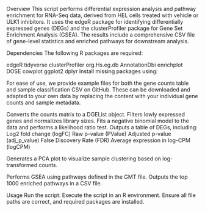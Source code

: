 Overview
This script performs differential expression analysis and pathway enrichment for RNA-Seq data, derived from HEL cells treated with vehicle or ULK1 inhibitors. It uses the edgeR package for identifying differentially expressed genes (DEGs) and the clusterProfiler package for Gene Set Enrichment Analysis (GSEA). The results include a comprehensive CSV file of gene-level statistics and enriched pathways for downstream analysis.

Dependencies
The following R packages are required:

edgeR
tidyverse
clusterProfiler
org.Hs.eg.db
AnnotationDbi
enrichplot
DOSE
cowplot
ggplot2
dplyr
Install missing packages using:

For ease of use, we provide example files for both the gene counts table and sample classification CSV on GitHub. These can be downloaded and adapted to your own data by replacing the content with your individual gene counts and sample metadata.

Converts the counts matrix to a DGEList object.
Filters lowly expressed genes and normalizes library sizes.
Fits a negative binomial model to the data and performs a likelihood ratio test.
Outputs a table of DEGs, including:
Log2 fold change (logFC)
Raw p-value (PValue)
Adjusted p-value (adj_p_value)
False Discovery Rate (FDR)
Average expression in log-CPM (logCPM)

Generates a PCA plot to visualize sample clustering based on log-transformed counts.

Performs GSEA using pathways defined in the GMT file.
Outputs the top 1000 enriched pathways in a CSV file.

Usage
Run the script: Execute the script in an R environment. Ensure all file paths are correct, and required packages are installed.
